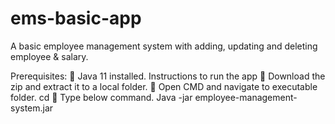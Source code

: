 # ems-basic-app
A basic employee management system with adding, updating and deleting employee &amp; salary.

Prerequisites:
	Java 11 installed.
Instructions to run the app
	Download the zip and extract it to a local folder.
	Open CMD and navigate to executable folder.
	cd <file-path-of-executable-jar-file>
	Type below command.
	Java -jar employee-management-system.jar
